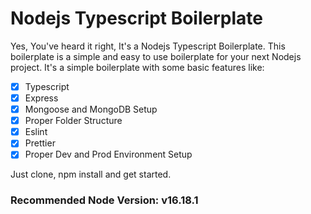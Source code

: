 # Nodejs Typescript Boilerplate

Yes, You've heard it right, It's a Nodejs Typescript Boilerplate. This boilerplate is a simple and easy to use boilerplate for your next Nodejs project. It's a simple boilerplate with some basic features like:

- [x] Typescript
- [x] Express
- [x] Mongoose and MongoDB Setup
- [x] Proper Folder Structure
- [x] Eslint
- [x] Prettier
- [x] Proper Dev and Prod Environment Setup

Just clone, npm install and get started.

### Recommended Node Version: v16.18.1